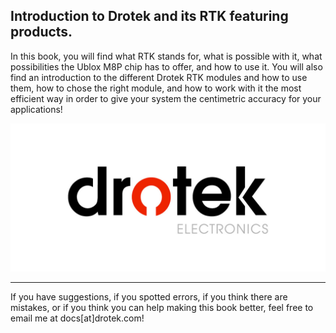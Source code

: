 ## Introduction to Drotek and its RTK featuring products.

In this book, you will find what RTK stands for, what is possible with it, what possibilities the Ublox M8P chip has to offer, and how to use it. You will also find an introduction to the different Drotek RTK modules and how to use them, how to chose the right module, and how to work with it the most efficient way in order to give your system the centimetric accuracy for your applications!

<p align="center">
  <img src="./images/drotek.jpg?raw=true" alt="Drotek Logo"/>
</p>


-----

 

If you have suggestions, if you spotted errors, if you think there are mistakes, or if you think you can help making this book better, feel free to email me at docs[at]drotek.com!
